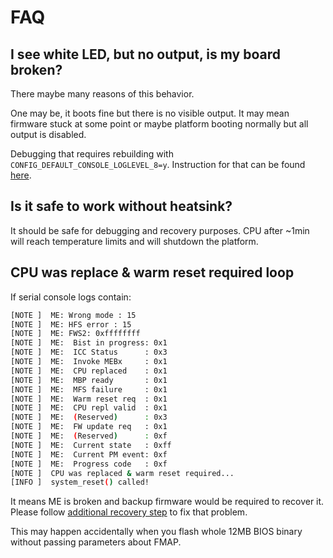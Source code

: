 # FAQ

## I see white LED, but no output, is my board broken?

There maybe many reasons of this behavior.

One may be, it boots fine but there is no visible output. It may mean firmware
stuck at some point or maybe platform booting normally but all output is
disabled.

Debugging that requires rebuilding with `CONFIG_DEFAULT_CONSOLE_LOGLEVEL_8=y`.
Instruction for that can be found [here](../building-manual/#debug-build).

## Is it safe to work without heatsink?

It should be safe for debugging and recovery purposes. CPU after ~1min will
reach temperature limits and will shutdown the platform.

## CPU was replace & warm reset required loop

If serial console logs contain:

```bash
[NOTE ]  ME: Wrong mode : 15
[NOTE ]  ME: HFS error : 15
[NOTE ]  ME: FWS2: 0xffffffff
[NOTE ]  ME:  Bist in progress: 0x1
[NOTE ]  ME:  ICC Status      : 0x3
[NOTE ]  ME:  Invoke MEBx     : 0x1
[NOTE ]  ME:  CPU replaced    : 0x1
[NOTE ]  ME:  MBP ready       : 0x1
[NOTE ]  ME:  MFS failure     : 0x1
[NOTE ]  ME:  Warm reset req  : 0x1
[NOTE ]  ME:  CPU repl valid  : 0x1
[NOTE ]  ME:  (Reserved)      : 0x3
[NOTE ]  ME:  FW update req   : 0x1
[NOTE ]  ME:  (Reserved)      : 0xf
[NOTE ]  ME:  Current state   : 0xff
[NOTE ]  ME:  Current PM event: 0xf
[NOTE ]  ME:  Progress code   : 0xf
[NOTE ]  CPU was replaced & warm reset required...
[INFO ]  system_reset() called!
```

It means ME is broken and backup firmware would be required to recover it.
Please follow
[additional recovery step](../recovery/#optional-step-7-flash-8mb-me-part)
to fix that problem.

This may happen accidentally when you flash whole 12MB BIOS binary without
passing parameters about FMAP.
